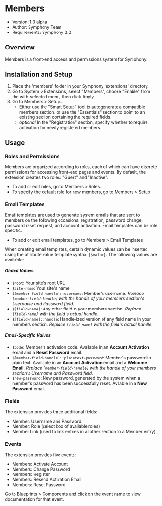 # Members

- Version: 1.3 alpha
- Author: Symphony Team
- Requirements: Symphony 2.2

## Overview

Members is a front-end access and permissions system for Symphony.

## Installation and Setup

1. Place the 'members' folder in your Symphony 'extensions' directory.
2. Go to System > Extensions, select "Members", choose "Enable" from the with-selected menu, then click Apply.
3. Go to Members > Setup...
	- Either use the "Smart Setup" tool to autogenerate a compatible members section, or use the "Essentials" section to point to an existing section containing the required fields.
	- _optional_ In the "Registration" section, specify whether to require activation for newly registered members.

## Usage

### Roles and Permissions

Members are organized according to roles, each of which can have discrete permissions for accessing front-end pages and events. By default, the extension creates two roles: "Guest" and "Inactive".

- To add or edit roles, go to Members > Roles.
- To specify the default role for new members, go to Members > Setup

### Email Templates

Email templates are used to generate system emails that are sent to members on the following occasions: registration, password change, password reset request, and account activation. Email templates can be role specific.

- To add or edit email templates, go to Members > Email Templates

When creating email templates, certain dynamic values can be inserted using the attribute value template syntax: `{$value}`. The following values are available:

##### Global Values

- `$root`: Your site's root URL
- `$site-name`: Your site's name
- `$[member-field-handle]::username`: Member's username. _Replace `[member-field-handle]` with the handle of your members section's Username and Password field._
- `$[field-name]`: Any other field in your members section. _Replace `[field-name]` with the field's actual handle._
- `$[field-name]::handle`: Handle-ized version of any field name in your members section. _Replace `[field-name]` with the field's actual handle._

##### Email-Specific Values

- `$code`: Member's activation code. Available in an **Account Activation** email and a **Reset Password** email.
- `$[member-field-handle]::plaintext-password`: Member's password in plain text. Available in an **Account Activation** email and a **Welcome Email**. _Replace `[member-field-handle]` with the handle of your members section's Username and Password field._
- `$new-password`: New password, generated by the system when a member's password has been successfully reset. Avilable in a **New Password** email.

### Fields

The extension provides three additional fields:

- Member: Username and Password
- Member: Role (select box of available roles)
- Member Link (used to link entries in another section to a Member entry)

### Events

The extension provides five events:

- Members: Activate Account
- Members: Change Password
- Members: Register
- Members: Resend Activation Email
- Members: Reset Password

Go to Blueprints > Components and click on the event name to view documentation for that event.
